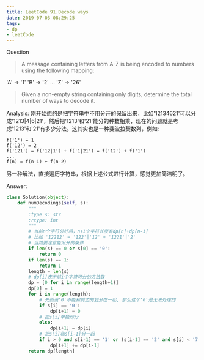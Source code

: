 ```yaml
---
title: LeetCode 91.Decode ways
date: 2019-07-03 08:29:25
tags: 
- dp
- leetCode
---
```


Question

> A message containing letters from A-Z is being encoded to numbers using the following mapping:

<!--more-->
'A' -> '1'
'B' -> '2'
...
'Z' -> '26'

> Given a non-empty string containing only digits, determine the total number of ways to decode it.

Analysis:
刚开始想的是把字符串中不用分开的保留出来，比如'12134621'可以分成'1213|4|6|21'，然后把'1213'和'21'能分的种数相乘，现在的问题就是考虑'1213'和'21'有多少分法。这其实也是一种斐波拉契数列，例如:

    f('1') = 1
    f('12') = 2
    f('121') = f('12|1') + f('1|21') = f('12') + f('1')
    ...
    f(n) = f(n-1) + f(n-2)

另一种解法，直接遍历字符串，根据上述公式进行计算，感觉更加简洁明了。

Answer:

``` python
class Solution(object):
    def numDecodings(self, s):
        """
        :type s: str
        :rtype: int
        """
        # 当前n个字符分好后，n+1个字符长度有dp[n]+dp[n-1]
        # 比如 '12212' = '122'|'12' + '1221'|'2'
        # 当然要注意能分开的条件
        if len(s) == 0 or s[0] == '0':
            return 0
        if len(s) == 1:
            return 1
        length = len(s)
        # dp[i]表示前i个字符可分的方法数
        dp = [0 for i in range(length+1)]
        dp[0] = 1
        for i in range(length):
            # 先假设'0'不能和前边的划分在一起, 那么这个'0'是无法处理的
            if s[i] == '0':
                dp[i+1] = 0
            # 把s[i]单独划分
            else:
                dp[i+1] = dp[i]
            # 把s[i]和s[i-1]分一起
            if i > 0 and s[i-1] == '1' or (s[i-1] == '2' and s[i] < '7'):
                dp[i+1] += dp[i-1]
        return dp[length]
```
